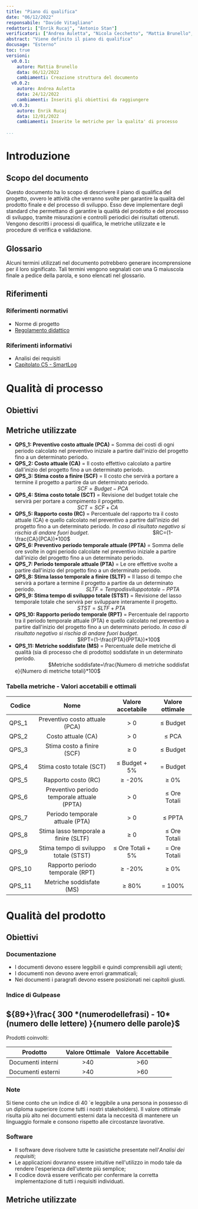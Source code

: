 ```yaml
---
title: "Piano di qualifica"
date: "06/12/2022"
responsabile: "Davide Vitagliano"
redattori: ["Enrik Rucaj", "Antonio Stan"]
verificatori: ["Andrea Auletta", "Nicola Cecchetto", "Mattia Brunello", "Augusto Zanellato"]
abstract: "Viene definito il piano di qualifica"
docusage: "Esterno"
toc: true
versioni:
  v0.0.1:
    autore: Mattia Brunello
    data: 06/12/2022
    cambiamenti: Creazione struttura del documento
  v0.0.2:
    autore: Andrea Auletta
    data: 24/12/2022
    cambiamenti: Inseriti gli obiettivi da raggiungere
  v0.0.3:
    autore: Enrik Rucaj
    data: 12/01/2022
    cambiamenti: Inserite le metriche per la qualita' di processo

...
```


# Introduzione

## Scopo del documento

Questo documento ha lo scopo di descrivere il piano di qualifica del progetto, ovvero le attività che verranno svolte per garantire la qualità del prodotto finale e del processo di sviluppo. Esso deve implementare degli standard che permettano di garantire la qualità del prodotto e del processo di sviluppo, tramite misurazioni e controlli periodici dei risultati ottenuti.
Vengono descritti i processi di qualifica, le metriche utilizzate e le procedure di verifica e validazione.

## Glossario

Alcuni termini utilizzati nel documento potrebbero generare incomprensione per il loro significato. Tali termini vengono segnalati con una G maiuscola finale a pedice della parola, e sono elencati nel glossario.

## Riferimenti

### Riferimenti normativi

* Norme di progetto
* [Regolamento didattico](https://www.math.unipd.it/~tullio/IS-1/2021/Dispense/PD2.pdf)
   <!-- [https://www.math.unipd.it/~tullio/IS-1/2021/Dispense/PD2.pdf](https://www.math.unipd.it/~tullio/IS-1/2021/Dispense/PD2.pdf) -->

### Riferimenti informativi

* Analisi dei requisiti
* [Capitolato C5 - SmartLog](https://www.math.unipd.it/~tullio/IS-1/2022/Progetto/C5.pdf)

# Qualità di processo

## Obiettivi

## Metriche utilizzate

* **QPS_1: Preventivo costo attuale (PCA)** = Somma dei costi di ogni periodo calcolato nel preventivo iniziale a partire dall'inizio del progetto fino a un determinato periodo.
* **QPS_2: Costo attuale (CA)** = Il costo effettivo calcolato a partire dall'inizio del progetto fino a un determinato periodo.
* **QPS_3: Stima costo a finire (SCF)** = Il costo che servirà a portare a termine il progetto a partire da un determinato periodo.
                                           $SCF=Budget-PCA$
* **QPS_4: Stima costo totale (SCT)** = Revisione del budget totale che servirà per portare a compimento il progetto.
                                           $SCT=SCF+CA$
* **QPS_5: Rapporto costo (RC)** = Percentuale del rapporto tra il costo attuale (CA) e quello calcolato nel preventivo a partire dall'inizio del progetto fino a un determinato periodo. *In caso di risultato negativo si rischia di andare fuori budget*.
                                           $RC=(1-\frac{CA}{PCA})*100$
* **QPS_6: Preventivo periodo temporale attuale (PPTA)** = Somma delle ore svolte in ogni periodo calcolate nel preventivo iniziale a partire dall'inizio del progetto fino a un determinato periodo.
* **QPS_7: Periodo temporale attuale (PTA)** = Le ore effettive svolte a partire dall'inizio del progetto fino a un determinato periodo.
* **QPS_8: Stima lasso temporale a finire (SLTF)** = Il lasso di tempo che servirà a portare a termine il progetto a partire da un determinato periodo.
                                  $SLTF=Tempo di sviluppo totale-PPTA$
* **QPS_9: Stima tempo di sviluppo totale (STST)** = Revisione del lasso temporale totale che servirà per sviluppare interamente il progetto.
                                           $STST=SLTF+PTA$
* **QPS_10: Rapporto periodo temporale (RPT)** = Percentuale del rapporto tra il periodo temporale attuale (PTA) e quello calcolato nel preventivo a partire dall'inizio del progetto fino a un determinato periodo. *In caso di risultato negativo si rischia di andare fuori budget*.
                                           $RPT=(1-\frac{PTA}{PPTA})*100$
* **QPS_11: Metriche soddisfate (MS)** = Percentuale delle metriche di qualità (sia di processo che di prodotto) soddisfate in un determinato periodo.
                       $Metriche soddisfate=\frac{Numero di metriche soddisfate}{Numero di metriche totali}*100$

### Tabella metriche - Valori accetabili e ottimali

|    **Codice**     |                  **Nome**                   | **Valore accetabile** | **Valore ottimale** |
| ----------------- | :-----------------------------------------: | :-------------------: | :-----------------: |
| QPS_1             |        Preventivo costo attuale (PCA)       |         > 0           |      ≤ Budget       |
| QPS_2             |              Costo attuale (CA)             |         > 0           |       ≤ PCA         |
| QPS_3             |          Stima costo a finire (SCF)         |         ≥ 0           |      ≤ Budget       |
| QPS_4             |           Stima costo totale (SCT)          |    ≤ Budget + 5%      |      = Budget       |
| QPS_5             |              Rapporto costo (RC)            |       ≥ -20%          |        ≥ 0%         |
| QPS_6             | Preventivo periodo temporale attuale (PPTA) |         > 0           |    ≤ Ore Totali     |
| QPS_7             |        Periodo temporale attuale (PTA)      |         > 0           |       ≤ PPTA        |
| QPS_8             |     Stima lasso temporale a finire (SLTF)   |         ≥ 0           |    ≤ Ore Totali     |
| QPS_9             |     Stima tempo di sviluppo totale (STST)   |   ≤ Ore Totali + 5%   |    = Ore Totali     |
| QPS_10            |        Rapporto periodo temporale (RPT)     |       ≥ -20%          |        ≥ 0%         |
| QPS_11            |            Metriche soddisfate (MS)         |        ≥ 80%          |       = 100%        |

# Qualità del prodotto

## Obiettivi

### Documentazione

* I documenti devono essere leggibili e quindi comprensibili agli utenti;
* I documenti non devono avere errori grammaticali;
* Nei documenti i paragrafi devono essere posizionati nei capitoli giusti.

### Indice di Gulpease

## ${89+}\frac{ 300  *(numerodellefrasi) - 10*(numero delle lettere) }{numero delle parole}$

Prodotti coinvolti:

| **Prodotto**      | **Valore Ottimale** | **Valore Accettabile**   |
| ----------------- |:-------------------:|:------------------------:|
| Documenti interni | >40                 |  >60                     |
| Documenti esterni | >40                 |  >60                     |

### Note

Si tiene conto che un indice di 40 `e leggibile a una persona in possesso di
un diploma superiore (come tutti i nostri stakeholders).
Il valore ottimale risulta più alto nei documenti esterni data la neccesità di mantenere un linguaggio formale e consono rispetto alle circostanze lavorative.

### Software

* Il software deve risolvere tutte le casistiche presentate nell'*Analisi dei requisiti*;
* Le applicazioni dovranno essere intuitive nell'utilizzo in modo tale da rendere l'esperienza dell'utente più semplice;
* Il codice dovrà essere verificato per confermare la corretta implementazione di tutti i requisiti individuati.

## Metriche utilizzate

<!--# Specifica dei test

## Test di accettazione

## Test di sistema

## Test di integrazione

## Test di unità
-->